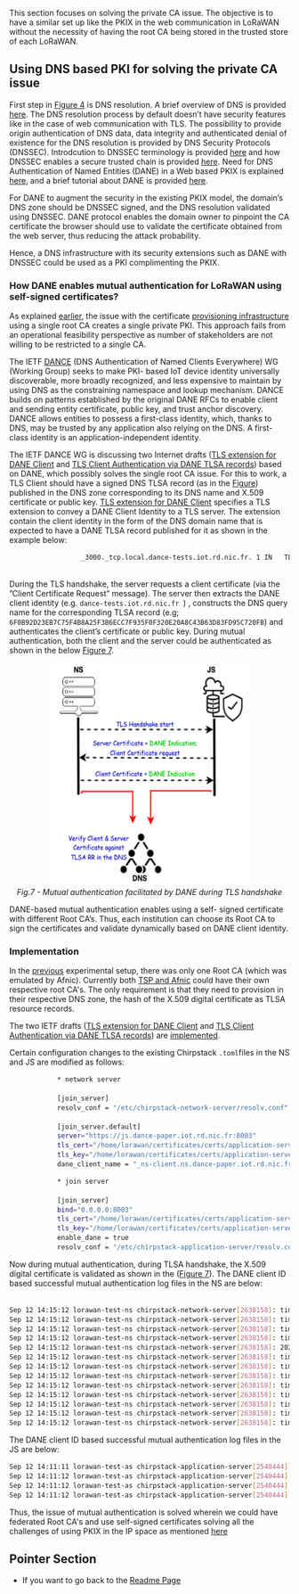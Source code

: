This section focuses on solving the private CA issue. The objective is to have a similar set up like the PKIX in the web communication in LoRaWAN without the necessity of having the root CA being stored in the trusted store of each LoRaWAN.

## Using DNS based PKI for solving the private CA issue

First step in [Figure 4](Figures/Web-Communication-CA.png) is DNS resolution. A brief overview of DNS is provided [here](https://gitlab.rd.nic.fr/tutoriels/The-DNS-to-Reinforce-the-PKIX/-/blob/main/2.DNS.md). The DNS resolution process by default doesn’t have  security features like in the case of web communication with TLS. The possibility to provide origin authentication of DNS data, data integrity and authenticated denial of existence for the DNS resolution is provided by DNS Security Protocols (DNSSEC). Introdcution to DNSSEC terminology is provided [here](https://gitlab.rd.nic.fr/tutoriels/The-DNS-to-Reinforce-the-PKIX/-/blob/main/3.DNSSEC.md) and how DNSSEC enables a secure trusted chain is provided [here](https://github.com/AFNIC/Mutual-Authentication-via-DANE/blob/main/DNSSEC-Primer.md). Need for DNS Authentication of Named Entities (DANE) in a Web based PKIX is explained [here](https://github.com/AFNIC/Mutual-Authentication-via-DANE/blob/main/DANE-Primer.md), and a brief tutorial about DANE is provided [here](https://gitlab.rd.nic.fr/tutoriels/The-DNS-to-Reinforce-the-PKIX/-/blob/main/5.DANE.md).

For DANE to augment the security in the existing PKIX model, the domain’s DNS zone should be DNSSEC signed, and the DNS resolution validated using DNSSEC. DANE protocol enables the domain owner to pinpoint the CA certificate the browser should use to validate the certificate obtained from the web server, thus reducing the attack probability. 

Hence, a DNS infrastructure with its security extensions such as DANE with DNSSEC could be used as a PKI complimenting the PKIX. 

### How DANE enables mutual authentication for LoRaWAN using self-signed certificates?

As explained [earlier](https://github.com/AFNIC/Mutual-Authentication-via-DANE/blob/main/Experimental-Set-Up.md#private-ca-issue), the issue with the certificate [provisioning infrastructure](Figures/CA_Provisioning_Architecture.png) using a single root CA  creates a single private PKI. This approach fails from an operational feasibility perspective as number of stakeholders are not willing to be restricted to a single CA.

The IETF [DANCE](https://datatracker.ietf.org/wg/dance/about/) (DNS Authentication of Named Clients Everywhere) WG (Working Group) seeks to make PKI- based IoT device identity universally discoverable, more broadly recognized, and less expensive to maintain by using DNS as the constraining namespace and lookup mechanism. DANCE builds on patterns established by the original DANE RFCs to enable client and sending entity certificate, public key, and trust anchor discovery. DANCE allows entities to possess a first-class identity, which, thanks to DNS, may be trusted by any application also relying on the DNS. A first- class identity is an application-independent identity.

The IETF DANCE WG is discussing two Internet drafts ([TLS extension for DANE Client](https://www.ietf.org/archive/id/draft-huque-tls-dane-clientid-06.html) and [TLS Client Authentication via DANE TLSA records](https://datatracker.ietf.org/doc/html/draft-huque-dane-client-cert-08)) based on DANE, which possibly solves the single root CA issue. For this to work, a TLS Client should have a signed DNS TLSA record (as in the [Figure](https://gitlab.rd.nic.fr/tutoriels/The-DNS-to-Reinforce-the-PKIX/-/raw/main/images/tlsa.jpg)) published in the DNS zone corresponding to its DNS name and X.509 certificate or public key.
[TLS extension for DANE Client](https://www.ietf.org/archive/id/draft-huque-tls-dane-clientid-06.html) specifies a TLS extension to convey a DANE Client Identity to a TLS server. The extension contain the client identity in the form of the DNS domain name that is expected to have a DANE TLSA record published for it as shown in the example below:

```sh
                  _3000._tcp.local.dance-tests.iot.rd.nic.fr. 1 IN   TLSA    3 1 1                              
                                                                             6F0B92D23EB7C75F4B8A25F3B6ECC7F935F0F320E20A8C43B63D83FD95C720FB
```

During the TLS handshake, the server requests a client certificate (via the ”Client Certificate Request” message). The server then extracts the DANE client identity (e.g. ```dance-tests.iot.rd.nic.fr ```) , constructs the DNS query name for the corresponding TLSA record (e.g; ``` 6F0B92D23EB7C75F4B8A25F3B6ECC7F935F0F320E20A8C43B63D83FD95C720FB ```) and authenticates the client’s certificate or public key. During mutual authentication, both the client and the server could be authenticated as shown in the below [Figure 7](/Figures/DANE_Client_Authentication.png).

<p align="center">
  <img width="350" height="400" src="https://github.com/AFNIC/Mutual-Authentication-via-DANE/blob/main/Figures/DANE_Client_Authentication.png">
  <br>
  <em> Fig.7 - Mutual authentication facilitated by DANE during TLS handshake </em>
</p>

DANE-based mutual authentication enables using a self- signed certificate with different Root CA’s. Thus, each institution can choose its Root CA to sign the certificates and validate dynamically based on DANE client identity.

### Implementation

In the [previous](https://github.com/AFNIC/Mutual-Authentication-via-DANE/blob/main/Experimental-Set-Up.md) experimental setup, there was only one Root CA (which was emulated by Afnic). Currently both [TSP and Afnic](https://github.com/AFNIC/Mutual-Authentication-via-DANE/blob/main/Figures/CA_Provisioning_Architecture.png) could have their own respective root CA's. The only requirement is that they need to provision in their respective DNS zone, the hash of the X.509 digital certificate as TLSA resource records. 

The two IETF drafts ([TLS extension for DANE Client](https://www.ietf.org/archive/id/draft-huque-tls-dane-clientid-06.html) and [TLS Client Authentication via DANE TLSA records](https://datatracker.ietf.org/doc/html/draft-huque-dane-client-cert-08)) are [implemented](https://gitlab.rd.nic.fr/dance/deployment). 

Certain configuration changes to the existing Chirpstack `.toml`files in the NS and JS are modified as follows:

```sh
            * network server

            [join_server]
            resolv_conf = "/etc/chirpstack-network-server/resolv.conf"

            [join_server.default]
            server="https://js.dance-paper.iot.rd.nic.fr:8003"
            tls_cert="/home/lorawan/certificates/certs/application-server/join-api/client/application-server-join-api-client-combined.pem"
            tls_key="/home/lorawan/certificates/certs/application-server/join-api/client/application-server-join-api-client-key.pem"
            dane_client_name = "_ns-client.ns.dance-paper.iot.rd.nic.fr"
```

```sh
            * join server

            [join_server]
            bind="0.0.0.0:8003"
            tls_cert="/home/lorawan/certificates/certs/application-server/join-api/server/application-server-join-api-server-combined.pem"
            tls_key="/home/lorawan/certificates/certs/application-server/join-api/server/application-server-join-api-server-key.pem"
            enable_dane = true
            resolv_conf = "/etc/chirpstack-application-server/resolv.conf"
```



Now during mutual authentication, during TLSA handshake, the X.509 digital certificate is validated as shown in the ([Figure 7](/Figures/DANE_Client_Authentication.png)). The DANE client ID based successful mutual authentication log files in the NS are below:

```sh

Sep 12 14:15:12 lorawan-test-ns chirpstack-network-server[2638158]: time="2022-09-12T14:15:12.353526026Z" level=info msg="gateway/mqtt: uplink frame received" gateway_id=00800000a0000824 uplink_id=5ba0044f-c7df-4a19-bad7-b4fd1322ca62
Sep 12 14:15:12 lorawan-test-ns chirpstack-network-server[2638158]: time="2022-09-12T14:15:12.571523759Z" level=info msg="uplink: frame(s) collected" ctx_id=9bcc5920-8f6e-465a-a9d1-b050a68fdfbf mtype=JoinRequest uplink_ids="[5ba0044f-c7df-4a19-bad7-b4fd1322ca62]"
Sep 12 14:15:12 lorawan-test-ns chirpstack-network-server[2638158]: time="2022-09-12T14:15:12.579782666Z" level=info msg="Creating new LoRaWan client" client_name=_ns-client.ns.dance-paper.iot.rd.nic.fr tls_cert=/home/lorawan/certificates/certs/application-server/join-api/client/application-server-join-api-client-combined.pem tls_key=/home/lorawan/certificates/certs/application-server/join-api/client/application-server-join-api-client-key.pem
Sep 12 14:15:12 lorawan-test-ns chirpstack-network-server[2638158]: time="2022-09-12T14:15:12.580374905Z" level=info msg="Loading DANCE http client" client_name=_ns-client.ns.dance-paper.iot.rd.nic.fr
Sep 12 14:15:12 lorawan-test-ns chirpstack-network-server[2638158]: 2022/09/12 14:15:12 Verifying TLSA for _8003._tcp.js.dance-paper.iot.rd.nic.fr
Sep 12 14:15:12 lorawan-test-ns chirpstack-network-server[2638158]: time="2022-09-12T14:15:12.629769703Z" level=info msg="lorawan/backend: finished backend api call" message_type=JoinReq protocol_version=1.0 receiver_id=2b7e151628aed2a5 result_code=Success sender_id=000001 transaction_id=1401864848
Sep 12 14:15:12 lorawan-test-ns chirpstack-network-server[2638158]: time="2022-09-12T14:15:12.630959978Z" level=info msg="sent uplink meta-data to network-controller" ctx_id=9bcc5920-8f6e-465a-a9d1-b050a68fdfbf dev_eui=0000000000000006
Sep 12 14:15:12 lorawan-test-ns chirpstack-network-server[2638158]: time="2022-09-12T14:15:12.632156931Z" level=info msg="device-queue flushed" ctx_id=9bcc5920-8f6e-465a-a9d1-b050a68fdfbf dev_eui=0000000000000006
Sep 12 14:15:12 lorawan-test-ns chirpstack-network-server[2638158]: time="2022-09-12T14:15:12.633455426Z" level=info msg="device-session saved" ctx_id=9bcc5920-8f6e-465a-a9d1-b050a68fdfbf dev_addr=03c6c2de dev_eui=0000000000000006
Sep 12 14:15:12 lorawan-test-ns chirpstack-network-server[2638158]: time="2022-09-12T14:15:12.657947724Z" level=info msg="device-activation created" ctx_id=9bcc5920-8f6e-465a-a9d1-b050a68fdfbf dev_eui=0000000000000006 id=9717
Sep 12 14:15:12 lorawan-test-ns chirpstack-network-server[2638158]: time="2022-09-12T14:15:12.661758119Z" level=info msg="device updated" ctx_id=9bcc5920-8f6e-465a-a9d1-b050a68fdfbf dev_eui=0000000000000006
Sep 12 14:15:12 lorawan-test-ns chirpstack-network-server[2638158]: time="2022-09-12T14:15:12.662631382Z" level=info msg="gateway/mqtt: publishing gateway command" command=down downlink_id=9bcc5920-8f6e-465a-a9d1-b050a68fdfbf gateway_id=00800000a0000824 qos=0 topic=gateway/00800000a0000824/command/down
Sep 12 14:15:12 lorawan-test-ns chirpstack-network-server[2638158]: time="2022-09-12T14:15:12.665339213Z" level=info msg="storage: downlink-frame saved" ctx_id=9bcc5920-8f6e-465a-a9d1-b050a68fdfbf token=10740
```
The DANE client ID based successful mutual authentication log files in the JS are below:

```sh
Sep 12 14:11:11 lorawan-test-as chirpstack-application-server[2540444]: 2022/09/12 14:11:11 Verifying TLSA for _ns-client.ns.dance-paper.iot.rd.nic.fr
Sep 12 14:11:12 lorawan-test-as chirpstack-application-server[2540444]: time="2022-09-12T14:11:12.150631673Z" level=info msg="backend/joinserver: request received" message_type=JoinReq receiver_id=2b7e151628aed2a5 sender_id=000001 transaction_id=3049576573
Sep 12 14:11:12 lorawan-test-as chirpstack-application-server[2540444]: time="2022-09-12T14:11:12.156809536Z" level=info msg="device-keys updated" ctx_id="<nil>" dev_eui=0000000000000006
Sep 12 14:11:12 lorawan-test-as chirpstack-application-server[2540444]: time="2022-09-12T14:11:12.156952223Z" level=info msg="backend/joinserver: sending response" dev_eui=0000000000000006 message_type=JoinAns receiver_id=000001 result_code=Success sender_id=2b7e151628aed2a5 transaction_id=3049576573
```

Thus, the issue of mutual authentication is solved wherein we could have federated Root CA's and use self-signed certificates solving all the challenges of using PKIX in the IP space as mentioned [here](https://github.com/AFNIC/Mutual-Authentication-via-DANE/blob/main/Challenges-in-using-PKIX-in-IoT.md) 

## Pointer Section

 * If you want to go back to the [Readme Page]
 

 [Readme Page]: https://github.com/AFNIC/Mutual-Authentication-via-DANE
 
